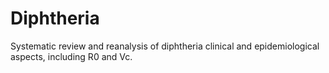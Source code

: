 # Diphtheria
Systematic review and reanalysis of diphtheria clinical and epidemiological aspects, including R0 and Vc.
